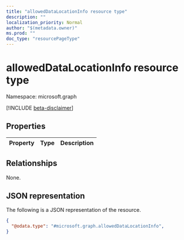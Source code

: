 ```yaml
---
title: "allowedDataLocationInfo resource type"
description: ""
localization_priority: Normal
author: "$(metadata.owner)"
ms.prod: ""
doc_type: "resourcePageType"
---
```


# allowedDataLocationInfo resource type

Namespace: microsoft.graph

[!INCLUDE [beta-disclaimer](../../includes/beta-disclaimer.md)]

## Properties

| Property | Type | Description |
| :------- | :--- | :---------- |

## Relationships

None.

## JSON representation

The following is a JSON representation of the resource.

<!-- {
  "blockType": "resource",
  "@odata.type": "microsoft.graph.allowedDataLocationInfo",
}
-->

```json
{
  "@odata.type": "#microsoft.graph.allowedDataLocationInfo",
}
```

